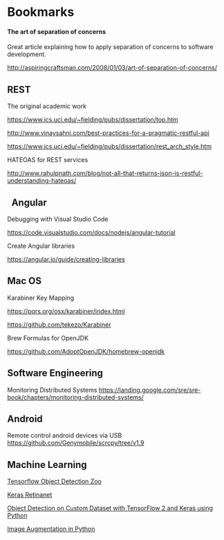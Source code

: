 Bookmarks
=========

#### The art of separation of concerns
Great article explaining how to apply separation of concerns to software development.

http://aspiringcraftsman.com/2008/01/03/art-of-separation-of-concerns/

REST
----
The original academic work

https://www.ics.uci.edu/~fielding/pubs/dissertation/top.htm

http://www.vinaysahni.com/best-practices-for-a-pragmatic-restful-api

https://www.ics.uci.edu/~fielding/pubs/dissertation/rest_arch_style.htm

HATEOAS for REST services

http://www.rahulpnath.com/blog/not-all-that-returns-json-is-restful-understanding-hateoas/

 
Angular
-------
Debugging with Visual Studio Code

https://code.visualstudio.com/docs/nodejs/angular-tutorial

Create Angular libraries

https://angular.io/guide/creating-libraries

Mac OS
------

Karabiner Key Mapping

https://pqrs.org/osx/karabiner/index.html

https://github.com/tekezo/Karabiner


Brew Formulas for OpenJDK

https://github.com/AdoptOpenJDK/homebrew-openjdk

Software Engineering
--------------------
Monitoring Distributed Systems
https://landing.google.com/sre/sre-book/chapters/monitoring-distributed-systems/

Android
-------
Remote control android devices via USB
https://github.com/Genymobile/scrcpy/tree/v1.9


Machine Learning
----------------

[Tensorflow Object Detection Zoo](https://github.com/tensorflow/models/blob/master/research/object_detection/g3doc/detection_model_zoo.md)

[Keras Retinanet](https://github.com/fizyr/keras-retinanet)

[Object Detection on Custom Dataset with TensorFlow 2 and Keras using Python](https://www.curiousily.com/posts/object-detection-on-custom-dataset-with-tensorflow-2-and-keras-using-python/)

[Image Augmentation in Python](https://github.com/aleju/imgaug)
